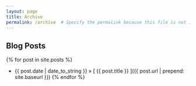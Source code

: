 ```yaml
---
layout: page
title: Archive
permalink: /archive  # Specify the permalink because this file is not in the root.
---
```


## Blog Posts

{% for post in site.posts %}
  * {{ post.date | date_to_string }} &raquo; [ {{ post.title }} ]({{ post.url | prepend: site.baseurl }})
{% endfor %}

